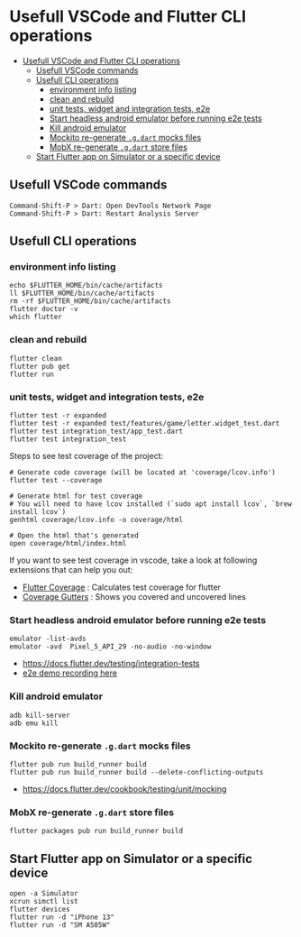 # Usefull VSCode and Flutter CLI operations

- [Usefull VSCode and Flutter CLI operations](#usefull-vscode-and-flutter-cli-operations)
  - [Usefull VSCode commands](#usefull-vscode-commands)
  - [Usefull CLI operations](#usefull-cli-operations)
    - [environment info listing](#environment-info-listing)
    - [clean and rebuild](#clean-and-rebuild)
    - [unit tests, widget and integration tests, e2e](#unit-tests-widget-and-integration-tests-e2e)
    - [Start headless android emulator before running e2e tests](#start-headless-android-emulator-before-running-e2e-tests)
    - [Kill android emulator](#kill-android-emulator)
    - [Mockito re-generate `.g.dart` mocks files](#mockito-re-generate-gdart-mocks-files)
    - [MobX re-generate `.g.dart` store files](#mobx-re-generate-gdart-store-files)
  - [Start Flutter app on Simulator or a specific device](#start-flutter-app-on-simulator-or-a-specific-device)

## Usefull VSCode commands

    Command-Shift-P > Dart: Open DevTools Network Page
    Command-Shift-P > Dart: Restart Analysis Server

## Usefull CLI operations

### environment info listing

    echo $FLUTTER_HOME/bin/cache/artifacts
    ll $FLUTTER_HOME/bin/cache/artifacts
    rm -rf $FLUTTER_HOME/bin/cache/artifacts
    flutter doctor -v
    which flutter

### clean and rebuild

    flutter clean
    flutter pub get
    flutter run

### unit tests, widget and integration tests, e2e

    flutter test -r expanded
    flutter test -r expanded test/features/game/letter.widget_test.dart
    flutter test integration_test/app_test.dart
    flutter test integration_test

Steps to see test coverage of the project:

    # Generate code coverage (will be located at 'coverage/lcov.info')
    flutter test --coverage

    # Generate html for test coverage
    # You will need to have lcov installed (`sudo apt install lcov`, `brew install lcov`)
    genhtml coverage/lcov.info -o coverage/html

    # Open the html that's generated
    open coverage/html/index.html

If you want to see test coverage in vscode, take a look at following extensions that can help you out:
- [Flutter Coverage](https://marketplace.visualstudio.com/items?itemName=Flutterando.flutter-coverage) : Calculates test coverage for flutter
- [Coverage Gutters](https://marketplace.visualstudio.com/items?itemName=ryanluker.vscode-coverage-gutters) : Shows you covered and uncovered lines

### Start headless android emulator before running e2e tests

    emulator -list-avds
    emulator -avd  Pixel_5_API_29 -no-audio -no-window

- https://docs.flutter.dev/testing/integration-tests
- [e2e demo recording here](training/recordings/e2e-tests-demo-flutter.mov)


### Kill android emulator

    adb kill-server
    adb emu kill

### Mockito re-generate `.g.dart` mocks files

    flutter pub run build_runner build
    flutter pub run build_runner build --delete-conflicting-outputs

- https://docs.flutter.dev/cookbook/testing/unit/mocking


### MobX re-generate `.g.dart` store files

    flutter packages pub run build_runner build

## Start Flutter app on Simulator or a specific device

    open -a Simulator
    xcrun simctl list
    flutter devices
    flutter run -d "iPhone 13"
    flutter run -d "SM A505W"
